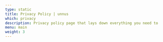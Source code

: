 ```yaml
---
type: static
title: Privacy Policy | unnus
which: privacy
description: Privacy policy page that lays down everything you need to know when surfing our website  
menu: main
weight: 3
---
```


